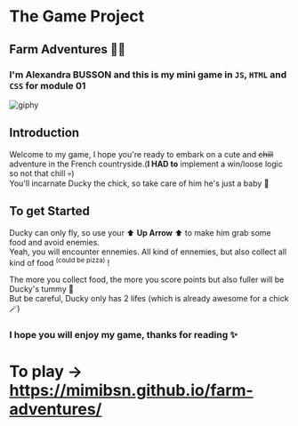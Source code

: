 # The Game Project
## Farm Adventures 👩‍🌾

### I'm Alexandra BUSSON and this is my mini game in `JS`, `HTML` and `CSS` for module 01

![giphy](https://github.com/MimiBsn/farm-adventures/assets/159456749/0ad653fe-fd86-48d5-8997-3adefafebcf8)

## Introduction
Welcome to my game, I hope you're ready to embark on a cute and ~~chill~~ adventure in the French countryside.(**I HAD to** implement a win/loose logic so not that chill 💀)<br>
You'll incarnate Ducky the chick, so take care of him he's just a baby 🐤<br>

## To get Started
Ducky can only fly, so use your ⬆️ **Up Arrow** ⬆️ to make him grab some food and avoid enemies. <br>
Yeah, you will encounter ennemies. All kind of ennemies, but also collect all kind of food <sup>(could be pizza)</sup> !<br>

The more you collect food, the more you score points but also fuller will be Ducky's tummy 🍕<br>
But be careful, Ducky only has 2 lifes (which is already awesome for a chick🪄)

### I hope you will enjoy my game, thanks for reading ✨
# To play -> https://mimibsn.github.io/farm-adventures/

